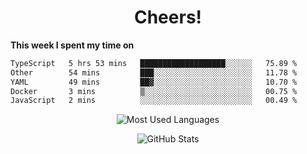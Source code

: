 <h1 align="center">Cheers!</h1>

**This week I spent my time on**
<!--START_SECTION:waka-->

```txt
TypeScript   5 hrs 53 mins   ███████████████████░░░░░░   75.89 %
Other        54 mins         ███░░░░░░░░░░░░░░░░░░░░░░   11.78 %
YAML         49 mins         ██▓░░░░░░░░░░░░░░░░░░░░░░   10.70 %
Docker       3 mins          ▒░░░░░░░░░░░░░░░░░░░░░░░░   00.75 %
JavaScript   2 mins          ░░░░░░░░░░░░░░░░░░░░░░░░░   00.49 %
```

<!--END_SECTION:waka-->

<p align="center"><img src="https://github-readme-stats.vercel.app/api/top-langs/?username=thnkrn&layout=compact&hide=html&theme=tokyonight" alt="Most Used Languages" /></p>

<p align="center"><img src="https://github-readme-stats.vercel.app/api?username=thnkrn&show_icons=true&count_private=true&theme=tokyonight&show=reviews&hide_rank=false&rank_icon=github" alt="GitHub Stats" /></p>

<!-- <p align="center"><a href="https://wakatime.com"><img src="https://wakatime.com/share/@thnkrn/40092326-d1bd-471b-89da-9a7c63939402.png" /></p>
 -->
